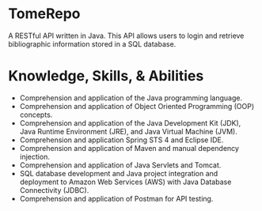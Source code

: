 # TomeRepo
A RESTful API written in Java. This API allows users to login and retrieve bibliographic information stored in a SQL database.

# Knowledge, Skills, & Abilities
- Comprehension and application of the Java programming language.
- Comprehension and application of Object Oriented Programming (OOP) concepts.
- Comprehension and application of the Java Development Kit (JDK), Java Runtime Environment (JRE), and Java Virtual Machine (JVM).
- Comprehension and application Spring STS 4 and Eclipse IDE.
- Comprehension and application of Maven and manual dependency injection.
- Comprehension and application of Java Servlets and Tomcat.
- SQL database development and Java project integration and deployment to Amazon Web Services (AWS) with Java Database Connectivity (JDBC).
- Comprehension and application of Postman for API testing.
